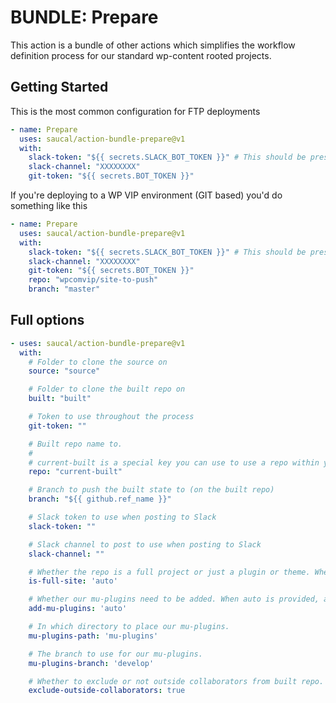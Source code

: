 # BUNDLE: Prepare

This action is a bundle of other actions which simplifies the workflow definition process for our standard wp-content rooted projects.

## Getting Started

This is the most common configuration for FTP deployments

```yml
- name: Prepare
  uses: saucal/action-bundle-prepare@v1
  with:
    slack-token: "${{ secrets.SLACK_BOT_TOKEN }}" # This should be preset as an organization level secret
    slack-channel: "XXXXXXXX"
    git-token: "${{ secrets.BOT_TOKEN }}"
```

If you're deploying to a WP VIP environment (GIT based) you'd do something like this

```yml
- name: Prepare
  uses: saucal/action-bundle-prepare@v1
  with:
    slack-token: "${{ secrets.SLACK_BOT_TOKEN }}" # This should be preset as an organization level secret
    slack-channel: "XXXXXXXX"
    git-token: "${{ secrets.BOT_TOKEN }}"
    repo: "wpcomvip/site-to-push"
    branch: "master"
```

## Full options

```yml
- uses: saucal/action-bundle-prepare@v1
  with:
    # Folder to clone the source on
    source: "source"

    # Folder to clone the built repo on
    built: "built"

    # Token to use throughout the process
    git-token: ""

    # Built repo name to.
    #
    # current-built is a special key you can use to use a repo within your organization, with the built prefix.
    repo: "current-built"

    # Branch to push the built state to (on the built repo)
    branch: "${{ github.ref_name }}"

    # Slack token to use when posting to Slack
    slack-token: ""

    # Slack channel to post to use when posting to Slack
    slack-channel: ""

    # Whether the repo is a full project or just a plugin or theme. When auto is provided, action evaluates this on its own.
    is-full-site: 'auto'

    # Whether our mu-plugins need to be added. When auto is provided, action evaluates this on its own.
    add-mu-plugins: 'auto'

    # In which directory to place our mu-plugins.
    mu-plugins-path: 'mu-plugins'

    # The branch to use for our mu-plugins.
    mu-plugins-branch: 'develop'

    # Whether to exclude or not outside collaborators from built repo.
    exclude-outside-collaborators: true
```
